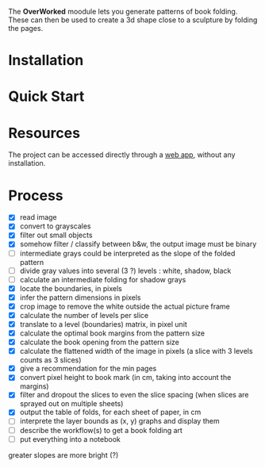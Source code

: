 The **OverWorked** moodule lets you generate patterns of book folding.
These can then be used to create a 3d shape close to a sculpture by folding the pages.

# Installation

# Quick Start

# Resources
The project can be accessed directly through a [web app](), without any installation.

# Process
- [x] read image
- [x] convert to grayscales
- [x] filter out small objects
- [x] somehow filter / classify between b&w, the output image must be binary
- [ ] intermediate grays could be interpreted as the slope of the folded pattern 
- [ ] divide gray values into several (3 ?) levels : white, shadow, black
- [ ] calculate an intermediate folding for shadow grays
- [x] locate the boundaries, in pixels
- [x] infer the pattern dimensions in pixels
- [x] crop image to remove the white outside the actual picture frame
- [x] calculate the number of levels per slice
- [x] translate to a level (boundaries) matrix, in pixel unit
- [x] calculate the optimal book margins from the pattern size
- [x] calculate the book opening from the pattern size
- [x] calculate the flattened width of the image in pixels (a slice with 3 levels counts as 3 slices)
- [x] give a recommendation for the min pages
- [x] convert pixel height to book mark (in cm, taking into account the margins)
- [x] filter and dropout the slices to even the slice spacing (when slices are sprayed out on multiple sheets)
- [x] output the table of folds, for each sheet of paper, in cm
- [ ] interprete the layer bounds as (x, y) graphs and display them
- [ ] describe the workflow(s) to get a book folding art
- [ ] put everything into a notebook

greater slopes are more bright (?)
